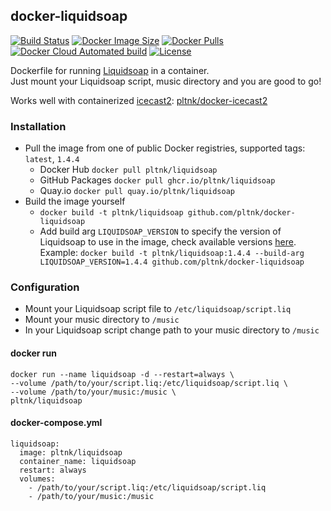 ## docker-liquidsoap

[![Build Status](https://img.shields.io/github/workflow/status/pltnk/docker-liquidsoap/Build%20and%20publish%20Docker%20image)](https://github.com/pltnk/docker-liquidsoap/actions/workflows/docker-publish.yml)
[![Docker Image Size](https://img.shields.io/docker/image-size/pltnk/liquidsoap/latest)](https://hub.docker.com/r/pltnk/liquidsoap)
[![Docker Pulls](https://img.shields.io/docker/pulls/pltnk/liquidsoap)](https://hub.docker.com/r/pltnk/liquidsoap)
[![Docker Cloud Automated build](https://img.shields.io/docker/cloud/automated/pltnk/liquidsoap)](https://hub.docker.com/r/pltnk/liquidsoap)
[![License](https://img.shields.io/github/license/pltnk/docker-liquidsoap)](https://github.com/pltnk/docker-liquidsoap/blob/master/LICENSE)

Dockerfile for running [Liquidsoap](https://www.liquidsoap.info/) in a container. \
Just mount your Liquidsoap script, music directory and you are good to go!

Works well with containerized [icecast2](https://icecast.org/): [pltnk/docker-icecast2](https://github.com/pltnk/docker-icecast2)

### Installation
- Pull the image from one of public Docker registries, supported tags: `latest`, `1.4.4`
  - Docker Hub `docker pull pltnk/liquidsoap`
  - GitHub Packages `docker pull ghcr.io/pltnk/liquidsoap`
  - Quay.io `docker pull quay.io/pltnk/liquidsoap`
- Build the image yourself
  - `docker build -t pltnk/liquidsoap github.com/pltnk/docker-liquidsoap`
  - Add build arg `LIQUIDSOAP_VERSION` to specify the version of Liquidsoap to use in the image, check available versions [here](https://opam.ocaml.org/packages/liquidsoap/). \
  Example: `docker build -t pltnk/liquidsoap:1.4.4 --build-arg LIQUIDSOAP_VERSION=1.4.4 github.com/pltnk/docker-liquidsoap`

### Configuration
- Mount your Liquidsoap script file to `/etc/liquidsoap/script.liq`
- Mount your music directory to `/music`
- In your Liquidsoap script change path to your music directory to `/music`

#### docker run
```
docker run --name liquidsoap -d --restart=always \
--volume /path/to/your/script.liq:/etc/liquidsoap/script.liq \
--volume /path/to/your/music:/music \
pltnk/liquidsoap
```
#### docker-compose.yml
```
liquidsoap:
  image: pltnk/liquidsoap
  container_name: liquidsoap
  restart: always
  volumes:
    - /path/to/your/script.liq:/etc/liquidsoap/script.liq
    - /path/to/your/music:/music
```
